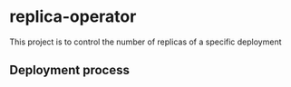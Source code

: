 # replica-operator

This project is to control the number of replicas of a specific deployment

## Deployment process

